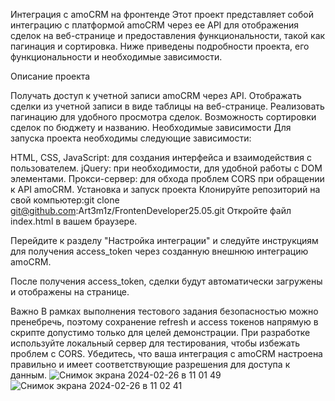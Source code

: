 Интеграция с amoCRM на фронтенде
Этот проект представляет собой интеграцию с платформой amoCRM через ее API для отображения сделок на веб-странице и предоставления функциональности, такой как пагинация и сортировка. Ниже приведены подробности проекта, его функциональности и необходимые зависимости.

Описание проекта

Получать доступ к учетной записи amoCRM через API.
Отображать сделки из учетной записи в виде таблицы на веб-странице.
Реализовать пагинацию для удобного просмотра сделок.
Возможность сортировки сделок по бюджету и названию.
Необходимые зависимости
Для запуска проекта необходимы следующие зависимости:

HTML, CSS, JavaScript: для создания интерфейса и взаимодействия с пользователем.
jQuery: при необходимости, для удобной работы с DOM элементами.
Прокси-сервер: для обхода проблем CORS при обращении к API amoCRM.
Установка и запуск проекта
Клонируйте репозиторий на свой компьютер:git clone git@github.com:Art3m1z/FrontenDeveloper25.05.git
Откройте файл index.html в вашем браузере.

Перейдите к разделу "Настройка интеграции" и следуйте инструкциям для получения access_token через созданную внешнюю интеграцию amoCRM.

После получения access_token, сделки будут автоматически загружены и отображены на странице.

Важно
В рамках выполнения тестового задания безопасностью можно пренебречь, поэтому сохранение refresh и access токенов напрямую в скрипте допустимо только для целей демонстрации.
При разработке используйте локальный сервер для тестирования, чтобы избежать проблем с CORS.
Убедитесь, что ваша интеграция с amoCRM настроена правильно и имеет соответствующие разрешения для доступа к данным.
![Снимок экрана 2024-02-26 в 11 01 49](https://github.com/Art3m1z/FrontenDeveloper25.05/assets/92216309/49e97ec9-a274-4930-9d85-2226c6da6333)
![Снимок экрана 2024-02-26 в 11 02 41](https://github.com/Art3m1z/FrontenDeveloper25.05/assets/92216309/e7d3bcbf-85af-4e13-b8f3-18629b4b58cf)
